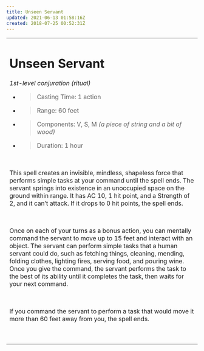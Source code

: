 ```yaml
---
title: Unseen Servant
updated: 2021-06-13 01:58:16Z
created: 2018-07-25 00:52:31Z
---
```


<table><tbody><tr class="odd"><td><h1 id="unseen-servant"><strong>Unseen Servant</strong></h1><p><em>1st-level conjuration (ritual)</em></p><ul><li><blockquote><p>Casting Time: 1 action</p></blockquote></li><li><blockquote><p>Range: 60 feet</p></blockquote></li><li><blockquote><p>Components: V, S, M <em>(a piece of string and a bit of wood)</em></p></blockquote></li><li><blockquote><p>Duration: 1 hour</p></blockquote></li></ul><p> </p><p>This spell creates an invisible, mindless, shapeless force that performs simple tasks at your command until the spell ends. The servant springs into existence in an unoccupied space on the ground within range. It has AC 10, 1 hit point, and a Strength of 2, and it can’t attack. If it drops to 0 hit points, the spell ends.</p><p> </p><p>Once on each of your turns as a bonus action, you can mentally command the servant to move up to 15 feet and interact with an object. The servant can perform simple tasks that a human servant could do, such as fetching things, cleaning, mending, folding clothes, lighting fires, serving food, and pouring wine. Once you give the command, the servant performs the task to the best of its ability until it completes the task, then waits for your next command.</p><p> </p><p>If you command the servant to perform a task that would move it more than 60 feet away from you, the spell ends.</p><p> </p></td></tr></tbody></table>